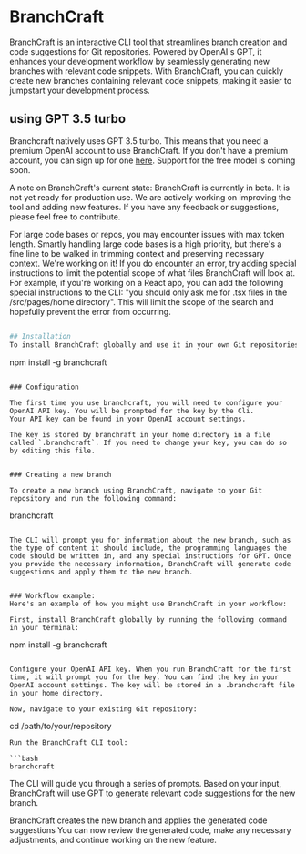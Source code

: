 # BranchCraft
BranchCraft is an interactive CLI tool that streamlines branch creation and code suggestions for Git repositories. Powered by OpenAI's GPT, it enhances your development workflow by seamlessly generating new branches with relevant code snippets.
With BranchCraft, you can quickly create new branches containing relevant code snippets, making it easier to jumpstart your development process.


## using GPT 3.5 turbo
Branchcraft natively uses GPT 3.5 turbo. This means that you need a premium OpenAI account to use BranchCraft. If you don't have a premium account, you can sign up for one [here](https://beta.openai.com/signup). Support for the free model is coming soon.



A note on BranchCraft's current state: BranchCraft is currently in beta. It is not yet ready for production use. We are actively working on improving the tool and adding new features. If you have any feedback or suggestions, please feel free to contribute.

For large code bases or repos, you may encounter issues with max token length. Smartly handling large code bases is a high priority, but there's a fine line to be walked in trimming context and preserving necessary context. We're working on it! If you do encounter an error, try adding special instructions to limit the potential scope of what files BranchCraft will look at. For example, if you're working on a React app, you can add the following special instructions to the CLI: "you should only ask me for .tsx files in the /src/pages/home directory". This will limit the scope of the search and hopefully prevent the error from occurring.





```bash

## Installation
To install BranchCraft globally and use it in your own Git repositories, run the following command:

```
npm install -g branchcraft
```

### Configuration

The first time you use branchcraft, you will need to configure your OpenAI API key. You will be prompted for the key by the Cli.
Your API key can be found in your OpenAI account settings.

The key is stored by branchraft in your home directory in a file called `.branchcraft`. If you need to change your key, you can do so by editing this file.


### Creating a new branch

To create a new branch using BranchCraft, navigate to your Git repository and run the following command:

```
branchcraft
```

The CLI will prompt you for information about the new branch, such as the type of content it should include, the programming languages the code should be written in, and any special instructions for GPT. Once you provide the necessary information, BranchCraft will generate code suggestions and apply them to the new branch.


### Workflow example:
Here's an example of how you might use BranchCraft in your workflow:

First, install BranchCraft globally by running the following command in your terminal:

```
npm install -g branchcraft
```

Configure your OpenAI API key. When you run BranchCraft for the first time, it will prompt you for the key. You can find the key in your OpenAI account settings. The key will be stored in a .branchcraft file in your home directory.

Now, navigate to your existing Git repository:

```
cd /path/to/your/repository
```
Run the BranchCraft CLI tool:

```bash
branchcraft
```

The CLI will guide you through a series of prompts. 
Based on your input, BranchCraft will use GPT to generate relevant code suggestions for the new branch.

BranchCraft creates the new branch and applies the generated code suggestions
You can now review the generated code, make any necessary adjustments, and continue working on the new feature.

